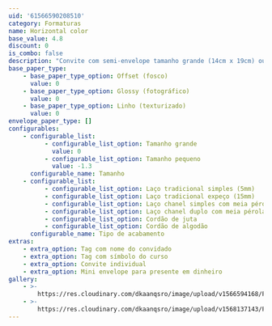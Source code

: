 ```yaml
---
uid: '61566590208510'
category: Formaturas
name: Horizontal color
base_value: 4.8
discount: 0
is_combo: false
description: "Convite com semi-envelope tamanho grande (14cm x 19cm) ou pequeno (9cm x 14cm). Interior confeccionado em papel 180g e exterior em papel color 180g. \n\nCores disponíveis:\r Marfim\r, Amarelo\r, Laranja\r, Rosa claro\r, Rosa pink, Vermelho claro, Vermelho escuro\r, Bordô, Lilás, Roxo, Azul royal\r, Azul marinho\r, Azul turquesa\r, Verde claro\r, Verde escuro\r, Marrom, Preto\r.\n\n\n\nVersão da foto: Interior em papel offset e envelope em papel color vermelho escuro com laço chanel simples.\n\n\\*Para convites com foto recomenda-se o uso do papel glossy fotográfico no interior. \n\n\\*A aplicação de foto na arte fica mais adequada e com melhor proporção em convites horizontais"
base_paper_type:
    - base_paper_type_option: Offset (fosco)
      value: 0
    - base_paper_type_option: Glossy (fotográfico)
      value: 0
    - base_paper_type_option: Linho (texturizado)
      value: 0
envelope_paper_type: []
configurables:
    - configurable_list:
          - configurable_list_option: Tamanho grande
            value: 0
          - configurable_list_option: Tamanho pequeno
            value: -1.3
      configurable_name: Tamanho
    - configurable_list:
          - configurable_list_option: Laço tradicional simples (5mm)
          - configurable_list_option: Laço tradicional expeço (15mm)
          - configurable_list_option: Laço chanel simples com meia pérola
          - configurable_list_option: Laço chanel duplo com meia pérola
          - configurable_list_option: Cordão de juta
          - configurable_list_option: Cordão de algodão
      configurable_name: Tipo de acabamento
extras:
    - extra_option: Tag com nome do convidado
    - extra_option: Tag com símbolo do curso
    - extra_option: Convite individual
    - extra_option: Mini envelope para presente em dinheiro
gallery:
    - >-
        https://res.cloudinary.com/dkaanqsro/image/upload/v1566594168/Formaturas/Horizontal_color_h4j5l8.jpg
    - >-
        https://res.cloudinary.com/dkaanqsro/image/upload/v1568137143/Formaturas/Horizontal_color_2_eh6tap.jpg
---
```

